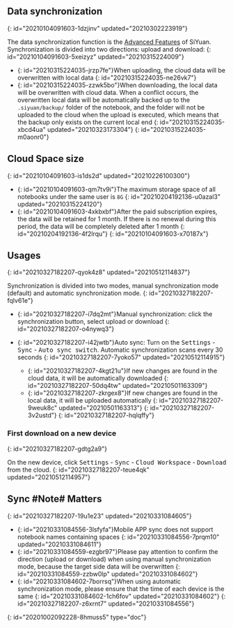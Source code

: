 ## Data synchronization
{: id="20210104091603-1dzjinv" updated="20210302223919"}

The data synchronization function is the [Advanced Features](https://b3log.org/siyuan/en/advanced_features.html) of SiYuan. Synchronization is divided into two directions: upload and download:
{: id="20210104091603-5xeizyz" updated="20210315224009"}

* {: id="20210315224035-jrzp7fe"}When uploading, the cloud data will be overwritten with local data
  {: id="20210315224035-ne26vk7"}
* {: id="20210315224035-zzwk5bo"}When downloading, the local data will be overwritten with cloud data. When a conflict occurs, the overwritten local data will be automatically backed up to the `.siyuan/backup/` folder of the notebook, and the folder will not be uploaded to the cloud when the upload is executed, which means that the backup only exists on the current local end
  {: id="20210315224035-xbcd4ua" updated="20210323173304"}
{: id="20210315224035-m0aonr0"}

## Cloud Space size
{: id="20210104091603-is1ds2d" updated="20210226100300"}

* {: id="20210104091603-qm7tv9i"}The maximum storage space of all notebooks under the same user is `8G`
  {: id="20210204192136-u0azal3" updated="20210315224120"}
* {: id="20210104091603-4xkbxbf"}After the paid subscription expires, the data will be retained for 1 month. If there is no renewal during this period, the data will be completely deleted after 1 month
  {: id="20210204192136-4f2lrqu"}
{: id="20210104091603-x70187x"}

## Usages
{: id="20210327182207-qyok4z8" updated="20210512114837"}

Synchronization is divided into two modes, manual synchronization mode (default) and automatic synchronization mode.
{: id="20210327182207-fqlv61e"}

* {: id="20210327182207-i7dq2mt"}Manual synchronization: click the synchronization button, select upload or download
  {: id="20210327182207-o4nywq3"}
* {: id="20210327182207-i42jwtb"}Auto sync: Turn on the <kbd>Settings</kbd> - <kbd>Sync</kbd> - <kbd>Auto sync switch</kbd>. Automatic synchronization scans every 30 seconds
  {: id="20210327182207-7yoko57" updated="20210512114915"}

  * {: id="20210327182207-4kgt21u"}If new changes are found in the cloud data, it will be automatically downloaded
    {: id="20210327182207-50dq4tw" updated="20210501163309"}
  * {: id="20210327182207-zkrgex8"}If new changes are found in the local data, it will be uploaded automatically
    {: id="20210327182207-9weuk8c" updated="20210501163313"}
  {: id="20210327182207-3v2ustd"}
{: id="20210327182207-hqlqffy"}

### First download on a new device
{: id="20210327182207-gdtg2a9"}

On the new device, click <kbd>Settings</kbd> - <kbd>Sync</kbd> - <kbd>Cloud Workspace</kbd> - <kbd>Download</kbd> from the cloud.
{: id="20210327182207-teue4qk" updated="20210512114957"}

## Sync #Note# Matters
{: id="20210327182207-19u1e23" updated="20210331084605"}

* {: id="20210331084556-3lsfyfa"}Mobile APP sync does not support notebook names containing spaces
  {: id="20210331084556-7prqm10" updated="20210331084611"}
* {: id="20210331084559-ezgbr97"}Please pay attention to confirm the direction (upload or download) when using manual synchronization mode, because the target side data will be overwritten
  {: id="20210331084559-zzbw0lp" updated="20210331084602"}
* {: id="20210331084602-7borrsq"}When using automatic synchronization mode, please ensure that the time of each device is the same
  {: id="20210331084602-1ch6fov" updated="20210331084602"}
{: id="20210327182207-z6xrnt7" updated="20210331084556"}


{: id="20201002092228-8hmuss5" type="doc"}
